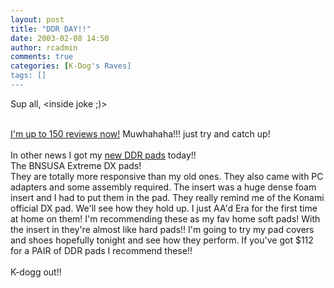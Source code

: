 ```yaml
---
layout: post
title: "DDR DAY!!"
date: 2003-02-08 14:50
author: rcadmin
comments: true
categories: [K-Dog's Raves]
tags: []
---
```

Sup all, <inside joke ;)>
<br />

<br />
<A HREF="http://www.bitsmack.com/modules.php?op=modload&name=Game_Ratings&file=index&action=topmembers">I'm up to 150 reviews now!</a> Muwhahaha!!! just try and catch up!
<br />

<br />
In other news I got my <A HREF="http://www.buynshop.com">new DDR pads</a> today!!
<br />
The BNSUSA Extreme DX pads!
<br />
They are totally more responsive than my old ones. They also came with PC adapters and some assembly required. The insert was a huge dense foam insert and I had to put them in the pad. They really remind me of the Konami official DX pad. We'll see how they hold up. I just AA'd Era for the first time at home on them! I'm recommending these as my fav home soft pads! With the insert in they're almost like hard pads!! I'm going to try my pad covers and shoes hopefully tonight and see how they perform. If you've got $112 for a PAIR of DDR pads I recommend these!!
<br />

<br />
K-dogg out!!
